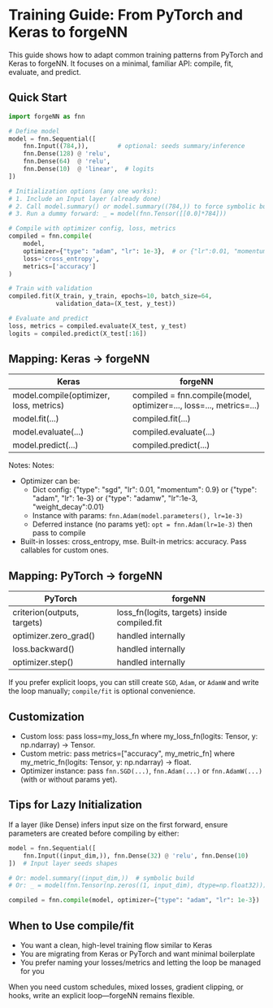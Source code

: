 # Training Guide: From PyTorch and Keras to forgeNN

This guide shows how to adapt common training patterns from PyTorch and Keras to forgeNN. It focuses on a minimal, familiar API: compile, fit, evaluate, and predict.

## Quick Start

```python
import forgeNN as fnn

# Define model
model = fnn.Sequential([
    fnn.Input((784,)),        # optional: seeds summary/inference
    fnn.Dense(128) @ 'relu',
    fnn.Dense(64)  @ 'relu',
    fnn.Dense(10)  @ 'linear',  # logits
])

# Initialization options (any one works):
# 1. Include an Input layer (already done)
# 2. Call model.summary() or model.summary((784,)) to force symbolic build
# 3. Run a dummy forward: _ = model(fnn.Tensor([[0.0]*784]))

# Compile with optimizer config, loss, metrics
compiled = fnn.compile(
    model,
    optimizer={"type": "adam", "lr": 1e-3},  # or {"lr":0.01, "momentum":0.9} for SGD
    loss='cross_entropy',
    metrics=['accuracy']
)

# Train with validation
compiled.fit(X_train, y_train, epochs=10, batch_size=64,
             validation_data=(X_test, y_test))

# Evaluate and predict
loss, metrics = compiled.evaluate(X_test, y_test)
logits = compiled.predict(X_test[:16])
```

## Mapping: Keras → forgeNN

| Keras | forgeNN |
|-------|---------|
| model.compile(optimizer, loss, metrics) | compiled = fnn.compile(model, optimizer=..., loss=..., metrics=...) |
| model.fit(...) | compiled.fit(...) |
| model.evaluate(...) | compiled.evaluate(...) |
| model.predict(...) | compiled.predict(...) |

Notes:
Notes:
- Optimizer can be:
    * Dict config: {"type": "sgd", "lr": 0.01, "momentum": 0.9} or {"type": "adam", "lr": 1e-3} or {"type": "adamw", "lr":1e-3, "weight_decay":0.01}
    * Instance with params: `fnn.Adam(model.parameters(), lr=1e-3)`
    * Deferred instance (no params yet): `opt = fnn.Adam(lr=1e-3)` then pass to compile
- Built-in losses: cross_entropy, mse. Built-in metrics: accuracy. Pass callables for custom ones.

## Mapping: PyTorch → forgeNN

| PyTorch | forgeNN |
|---------|---------|
| criterion(outputs, targets) | loss_fn(logits, targets) inside compiled.fit |
| optimizer.zero_grad() | handled internally |
| loss.backward() | handled internally |
| optimizer.step() | handled internally |

If you prefer explicit loops, you can still create `SGD`, `Adam`, or `AdamW` and write the loop manually; `compile/fit` is optional convenience.

## Customization

- Custom loss: pass loss=my_loss_fn where my_loss_fn(logits: Tensor, y: np.ndarray) -> Tensor.
- Custom metric: pass metrics=["accuracy", my_metric_fn] where my_metric_fn(logits: Tensor, y: np.ndarray) -> float.
- Optimizer instance: pass `fnn.SGD(...)`, `fnn.Adam(...)` or `fnn.AdamW(...)` (with or without params yet).

## Tips for Lazy Initialization

If a layer (like Dense) infers input size on the first forward, ensure parameters are created before compiling by either:

```python
model = fnn.Sequential([
    fnn.Input((input_dim,)), fnn.Dense(32) @ 'relu', fnn.Dense(10)
])  # Input layer seeds shapes

# Or: model.summary((input_dim,))  # symbolic build
# Or: _ = model(fnn.Tensor(np.zeros((1, input_dim), dtype=np.float32)))

compiled = fnn.compile(model, optimizer={"type": "adam", "lr": 1e-3})
```

## When to Use compile/fit

- You want a clean, high-level training flow similar to Keras
- You are migrating from Keras or PyTorch and want minimal boilerplate
- You prefer naming your losses/metrics and letting the loop be managed for you

When you need custom schedules, mixed losses, gradient clipping, or hooks, write an explicit loop—forgeNN remains flexible.
